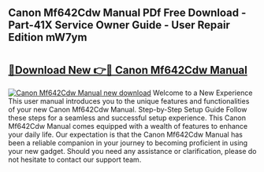 ## Canon Mf642Cdw Manual PDf Free Download - Part-41X Service Owner Guide - User Repair Edition mW7ym

# <h2><a href="http://bc12058.oget.top/?id=Canon+Mf642Cdw+Manual">🔗Download New 👉🔴 Canon Mf642Cdw Manual</a></h2>

[![Canon Mf642Cdw Manual new download](https://i.imgur.com/5g1atiW.png)](http://bc12058.oget.top/?id=Canon+Mf642Cdw+Manual)
Welcome to a New Experience This user manual introduces you to the unique features and functionalities of your new Canon Mf642Cdw Manual. Step-by-Step Setup Guide Follow these steps for a seamless and successful setup experience. This Canon Mf642Cdw Manual comes equipped with a wealth of features to enhance your daily life. Our expectation is that the Canon Mf642Cdw Manual has been a reliable companion in your journey to becoming proficient in using your new gadget. Should you need any assistance or clarification, please do not hesitate to contact our support team.
